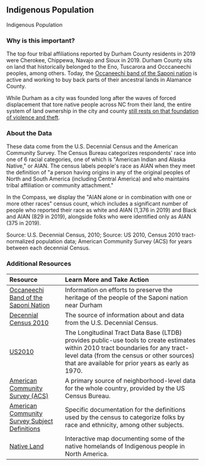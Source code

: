 ## Indigenous Population
Indigenous Population

### Why is this important?
The top four tribal affiliations reported by Durham County residents in 2019 were Cherokee, Chippewa, Navajo and Sioux in 2019. Durham County sits on land that historically belonged to the Eno, Tuscarora and Occcaneechi peoples, among others. Today, the [Occaneechi band of the Saponi nation](https://obsn.org/) is active and working to buy back parts of their ancestral lands in Alamance County.

While Durham as a city was founded long after the waves of forced displacement that tore native people across NC from their land, the entire system of land ownership in the city and county [still rests on that foundation of violence and theft](https://www.bullcity150.org/uneven_ground/violence_theft/).

### About the Data
These data come from the U.S. Decennial Census and the American Community Survey. The Census Bureau categorizes respondents' race into one of 6 racial categories, one of which is "American Indian and Alaska Native," or AIAN. The census labels people's race as AIAN when they meet the definition of "a person having origins in any of the original peoples of North and South America (including Central America) and who maintains tribal affiliation or community attachment." 

In the Compass, we display the "AIAN alone or in combination with one or more other races" census count, which includes a significant number of people who reported their race as white and AIAN (1,376 in 2019) and Black and AIAN (829 in 2019), alongside folks who were identified only as AIAN (375 in 2019).

Source: U.S. Decennial Census, 2010; Source: US 2010, Census 2010 tract-normalized population data; American Community Survey (ACS) for years between each decennial Census.

### Additional Resources
|Resource | Learn More and Take Action | 
|:--- | :--- |
|[Occaneechi Band of the Saponi Nation](https://obsn.org/) | Information on efforts to preserve the heritage of the people of the Saponi nation near Durham |
|[Decennial Census 2010](http://www.census.gov/2010census/) | The source of information about and data from the U.S. Decennial Census.
|[US2010](http://www.s4.brown.edu/us2010/Researcher/Bridging.htm) | The Longitudinal Tract Data Base (LTDB) provides public-use tools to create estimates within 2010 tract boundaries for any tract-level data (from the census or other sources) that are available for prior years as early as 1970.
|[American Community Survey (ACS)](https://www.census.gov/acs/www/) | A primary source of neighborhood-level data for the whole country, provided by the US Census Bureau.
|[American Community Survey Subject Definitions](https://www2.census.gov/programs-surveys/acs/tech_docs/subject_definitions/2019_ACSSubjectDefinitions.pdf) | Specific documentation for the definitions used by the census to categorize folks by race and ethnicity, among other subjects.
| [Native Land](http://native-land.ca) | Interactive map documenting some of the native homelands of Indigenous people in North America.
